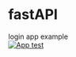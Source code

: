 # fastAPI
login app example <br/>
[![App test](https://github.com/TheSevaOne/fastAPI/actions/workflows/main.yml/badge.svg)](https://github.com/TheSevaOne/fastAPI/actions/workflows/main.yml) <br/>
